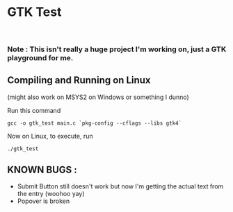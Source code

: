 # GTK Test
<br/>

### Note : This isn't really a huge project I'm working on, just a GTK playground for me. <br/>

## Compiling and Running on Linux <br/>

(might also work on MSYS2 on Windows or something I dunno)<br/>

Run this command
```
gcc -o gtk_test main.c `pkg-config --cflags --libs gtk4`
```

Now on Linux, to execute, run
```
./gtk_test
```

## KNOWN BUGS :

- Submit Button still doesn't work but now I'm getting the actual text from the entry (woohoo yay)
- Popover is broken
